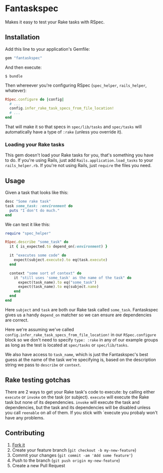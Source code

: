 Fantaskspec
===========
Makes it easy to test your Rake tasks with RSpec.

Installation
------------

Add this line to your application's Gemfile:

```ruby
gem "fantaskspec"
```

And then execute:

    $ bundle

Then whereever you're configuring RSpec (`spec_helper`, `rails_helper`, whatever):

```ruby
RSpec.configure do |config|
  # ...
  config.infer_rake_task_specs_from_file_location!
  # ...
end
```
That will make it so that specs in `spec/lib/tasks` and `spec/tasks` will automatically have a type
of `:rake` (unless you override it).

### Loading your Rake tasks
This gem doesn't load your Rake tasks for you, that's something you have to do. If you're using Rails, just
add `Rails.application.load_tasks` to your `rails_helper.rb`. If you're not using Rails, just `require` the files you need.

Usage
-----
Given a task that looks like this:
```ruby
desc "Some rake task"
task some_task: :environment do
  puts "I don't do much."
end
```
We can test it like this:
```ruby
require "spec_helper"

RSpec.describe "some_task" do
  it { is_expected.to depend_on(:environment) }

  it "executes some code" do
    expect(subject.execute).to eq(task.execute)
  end

  context "some sort of context" do
    it "still uses 'some_task' as the name of the task" do
      expect(task_name).to eq("some_task")
      expect(task_name).to eq(subject.name)
    end
  end
end
```
Here `subject` and `task` are both our Rake task called `some_task`. Fantaskspec gives
us a handy `depend_on` matcher so we can ensure are dependencies are correct.

Here we're assuming we've called `config.infer_rake_task_specs_from_file_location!` in our
`RSpec.configure` block so we don't need to specify `type: :rake` in any of our example groups
as long as the test is located at `spec/tasks` or `spec/lib/tasks`.

We also have access to `task_name`, which is just the Fantaskspec's best guess at the name of the task
we're specifying is, based on the description string we pass to `describe` or `context`.

Rake testing gotchas
--------------------
There are 2 ways to get your Rake task's code to execute: by calling either `execute` or `invoke` on the task (or subject).
`execute` will execute the Rake task but none of its dependencies. `invoke` will execute the task and dependencies, but
the task and its dependencies will be disabled unless you call `reenable` on all of them. If you stick with `execute you
probaly won't have any problems.

Contributing
------------

1. [Fork it](https://github.com/crismali/fantaskspec/fork)
2. Create your feature branch (`git checkout -b my-new-feature`)
3. Commit your changes (`git commit -am 'Add some feature'`)
4. Push to the branch (`git push origin my-new-feature`)
5. Create a new Pull Request
